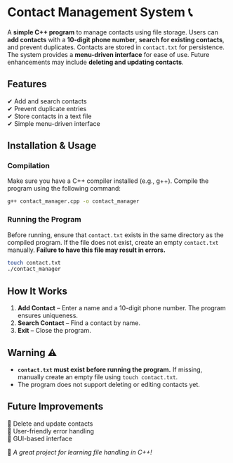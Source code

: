 # Contact Management System 📞  

A **simple C++ program** to manage contacts using file storage. Users can **add contacts** with a **10-digit phone number**, **search for existing contacts**, and prevent duplicates. Contacts are stored in `contact.txt` for persistence. The system provides a **menu-driven interface** for ease of use. Future enhancements may include **deleting and updating contacts**.  

## Features  
✔ Add and search contacts  
✔ Prevent duplicate entries  
✔ Store contacts in a text file  
✔ Simple menu-driven interface  

## Installation & Usage  
### Compilation  
Make sure you have a C++ compiler installed (e.g., g++). Compile the program using the following command:  
```bash  
g++ contact_manager.cpp -o contact_manager  
```

### Running the Program  
Before running, ensure that `contact.txt` exists in the same directory as the compiled program. If the file does not exist, create an empty `contact.txt` manually. **Failure to have this file may result in errors.**

```bash  
touch contact.txt  
./contact_manager  
```

## How It Works  
1. **Add Contact** – Enter a name and a 10-digit phone number. The program ensures uniqueness.  
2. **Search Contact** – Find a contact by name.  
3. **Exit** – Close the program.  

## Warning ⚠  
- **`contact.txt` must exist before running the program.** If missing, manually create an empty file using `touch contact.txt`.
- The program does not support deleting or editing contacts yet.

## Future Improvements  
🔹 Delete and update contacts  
🔹 User-friendly error handling  
🔹 GUI-based interface  

🚀 *A great project for learning file handling in C++!*


